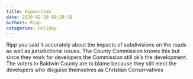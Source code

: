 ```yaml
---
title: Hypocrites
date: 2020-02-29 09:29:39
authors: Ripp
categories: Holiday
---
```


 Ripp you said it accurately about the impacts of subdivisions on the roads as well as jurisdictional issues.   The County Commission knows this but since they work for developers the Commission still ok’s the development.
The voters in Baldwin County are to blame because they still elect the developers who disguise themselves as Christian Conservatives